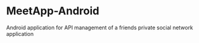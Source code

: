 # MeetApp-Android
Android application for API management of a friends private social network application
